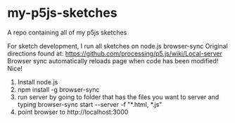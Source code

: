 # my-p5js-sketches

A repo containing all of my p5js sketches

For sketch development, I run all sketches on node.js browser-sync
Original directions found at: https://github.com/processing/p5.js/wiki/Local-server
Browser sync automatically reloads page when code has been modified! Nice!

1. Install node.js
2. npm install -g browser-sync
3. run server by going to folder that has the files you want to server and typing
   browser-sync start --server -f "*.html, *.js"
4. point browser to http://localhost:3000
